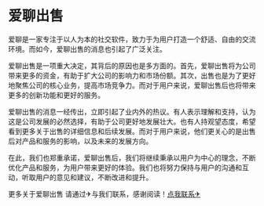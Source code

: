# 爱聊出售

爱聊是一家专注于以人为本的社交软件，致力于为用户打造一个舒适、自由的交流环境。而如今，爱聊出售的消息也引起了广泛关注。

爱聊出售是一项重大决定，其背后的原因也是多方面的。首先，爱聊出售将为公司带来更多的资金，有助于扩大公司的影响力和市场份额。其次，出售也是为了更好地聚焦公司的核心业务，提高市场竞争力。而对于用户来说，爱聊出售后也将带来更多的创新功能和更好的服务。

爱聊出售的消息一经传出，立即引起了业内外的热议。有人表示理解和支持，认为这是公司发展的必然选择，有助于公司更好地发展壮大。也有人持观望态度，希望看到更多关于出售的详细信息和后续发展。而对于用户来说，他们更关心的是出售后对产品和服务的影响，以及未来的发展方向。

在此，我们也郑重承诺，爱聊出售后，我们将继续秉承以用户为中心的理念，不断优化产品和服务，为用户带来更好的体验。我们也将努力保持与用户的沟通和互动，听取用户的意见和建议，不断改进和提升。

更多关于爱聊出售 请通过✈与我们联系，感谢阅读！[点我联系✈](https://my.k02.cc)